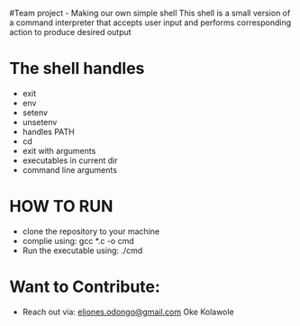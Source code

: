 
#Team project - Making our own simple shell
This shell is a small version of a command interpreter that
accepts user input and performs corresponding action to produce desired output

# The shell handles
- exit
- env
- setenv
- unsetenv
- handles PATH
- cd
- exit with arguments
- executables in current dir
- command line arguments

# HOW TO RUN
- clone the repository to your machine
- complie using: gcc *.c -o cmd
- Run the executable using: ./cmd

# Want to Contribute:
- Reach out via:
	eljones.odongo@gmail.com
	Oke Kolawole

